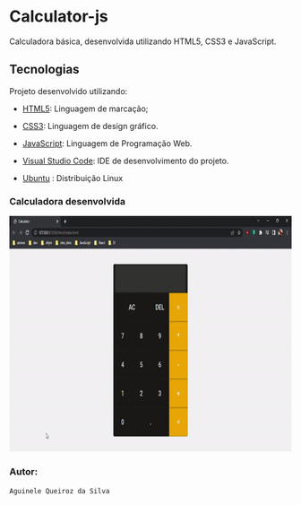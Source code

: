 # Calculator-js
Calculadora básica, desenvolvida utilizando HTML5, CSS3 e JavaScript.

## Tecnologias

Projeto desenvolvido utilizando:

* [HTML5](https://developer.mozilla.org/pt-BR/docs/Web/HTML): Linguagem de marcação;

* [CSS3](https://developer.mozilla.org/pt-BR/docs/Web/CSS): Linguagem de design gráfico.

* [JavaScript](https://developer.mozilla.org/pt-BR/docs/Web/JavaScript): Linguagem de Programação Web.

* [Visual Studio Code](https://code.visualstudio.com/): IDE de desenvolvimento do projeto.

* [Ubuntu](https://ubuntu.com/) : Distribuição Linux

### Calculadora desenvolvida

<p align: "center">
    <img src="assets/gif/ezgif.com-gif-maker.gif" width= "720" height="420" >
</p>

### Autor:
    Aguinele Queiroz da Silva

